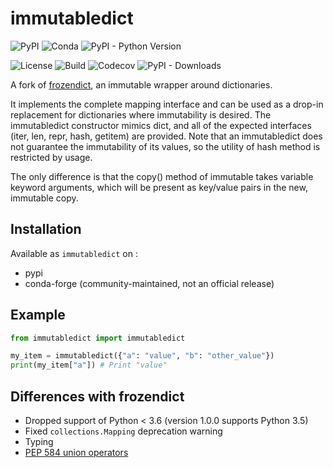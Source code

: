 # immutabledict

![PyPI](https://img.shields.io/pypi/v/immutabledict) ![Conda](https://img.shields.io/conda/vn/conda-forge/immutabledict) ![PyPI - Python Version](https://img.shields.io/pypi/pyversions/immutabledict)

![License](https://img.shields.io/pypi/l/immutabledict) ![Build](https://img.shields.io/travis/com/corenting/immutabledict/master) ![Codecov](https://img.shields.io/codecov/c/github/corenting/immutabledict) ![PyPI - Downloads](https://img.shields.io/pypi/dm/immutabledict)

A fork of [frozendict](https://github.com/slezica/python-frozendict), an immutable wrapper around dictionaries.

It implements the complete mapping interface and can be used as a drop-in replacement for dictionaries where immutability is desired.
The immutabledict constructor mimics dict, and all of the expected interfaces (iter, len, repr, hash, getitem) are provided. Note that an immutabledict does not guarantee the immutability of its values, so the utility of hash method is restricted by usage.

The only difference is that the copy() method of immutable takes variable keyword arguments, which will be present as key/value pairs in the new, immutable copy.

## Installation

Available as `immutabledict` on :
- pypi
- conda-forge (community-maintained, not an official release)

## Example

```python
from immutabledict import immutabledict

my_item = immutabledict({"a": "value", "b": "other_value"})
print(my_item["a"]) # Print "value"
```

## Differences with frozendict

- Dropped support of Python < 3.6 (version 1.0.0 supports Python 3.5)
- Fixed `collections.Mapping` deprecation warning
- Typing
- [PEP 584 union operators](https://www.python.org/dev/peps/pep-0584/)
